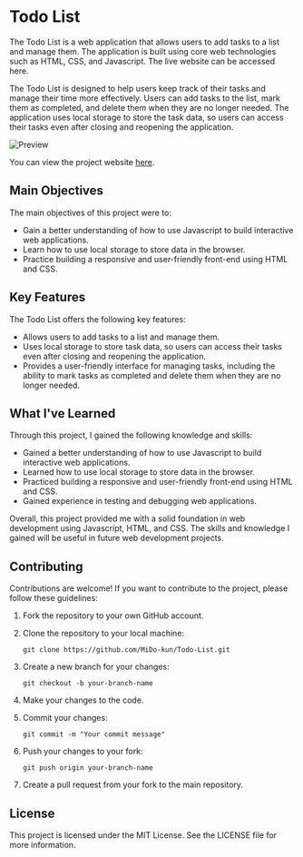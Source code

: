 # Todo List

The Todo List is a web application that allows users to add tasks to a list and manage them. The application is built using core web technologies such as HTML, CSS, and Javascript. The live website can be accessed here.

The Todo List is designed to help users keep track of their tasks and manage their time more effectively. Users can add tasks to the list, mark them as completed, and delete them when they are no longer needed. The application uses local storage to store the task data, so users can access their tasks even after closing and reopening the application.

![Preview](https://lh3.googleusercontent.com/pw/AJFCJaWwoziiFcOYd2HBUS5FcDoNLY0Y1-04RHy1GW5RhIHGzD9qdKiB5Ix77Ahov4whZk54fnRDkWABj1Q8_XAdfP7-V7vdX8xAh4qijIDlhbSJaxO4kjRx9wosxbKXf5z2RlMS5WL7heVIIYaB35a_3yy0=w1365-h609-s-no)

You can view the project website [here](https://mido-kun.github.io/Todo-List/).

## Main Objectives

The main objectives of this project were to:

- Gain a better understanding of how to use Javascript to build interactive web applications.
- Learn how to use local storage to store data in the browser.
- Practice building a responsive and user-friendly front-end using HTML and CSS.

## Key Features

The Todo List offers the following key features:

- Allows users to add tasks to a list and manage them.
- Uses local storage to store task data, so users can access their tasks even after closing and reopening the application.
- Provides a user-friendly interface for managing tasks, including the ability to mark tasks as completed and delete them when they are no longer needed.

## What I've Learned

Through this project, I gained the following knowledge and skills:

- Gained a better understanding of how to use Javascript to build interactive web applications.
- Learned how to use local storage to store data in the browser.
- Practiced building a responsive and user-friendly front-end using HTML and CSS.
- Gained experience in testing and debugging web applications.

Overall, this project provided me with a solid foundation in web development using Javascript, HTML, and CSS. The skills and knowledge I gained will be useful in future web development projects.

## Contributing

Contributions are welcome! If you want to contribute to the project, please follow these guidelines:

1. Fork the repository to your own GitHub account.

2. Clone the repository to your local machine:

   `git clone https://github.com/MiDo-kun/Todo-List.git`

3. Create a new branch for your changes:

   `git checkout -b your-branch-name`

4. Make your changes to the code.

5. Commit your changes:

   `git commit -m "Your commit message"`

6. Push your changes to your fork:

   `git push origin your-branch-name`

7. Create a pull request from your fork to the main repository.

## License

This project is licensed under the MIT License. See the LICENSE file for more information.
